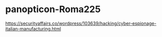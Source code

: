 # panopticon-Roma225

https://securityaffairs.co/wordpress/103639/hacking/cyber-espionage-italian-manufacturing.html
